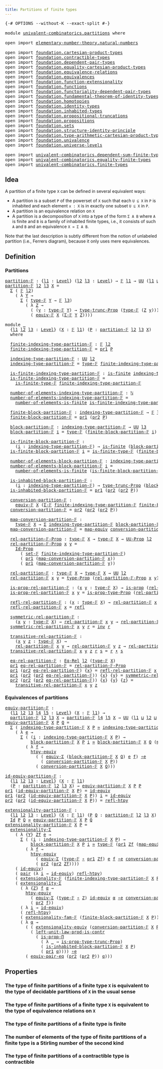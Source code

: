 ```yaml
---
title: Partitions of finite types
---
```


<pre class="Agda"><a id="52" class="Symbol">{-#</a> <a id="56" class="Keyword">OPTIONS</a> <a id="64" class="Pragma">--without-K</a> <a id="76" class="Pragma">--exact-split</a> <a id="90" class="Symbol">#-}</a>

<a id="95" class="Keyword">module</a> <a id="102" href="univalent-combinatorics.partitions.html" class="Module">univalent-combinatorics.partitions</a> <a id="137" class="Keyword">where</a>

<a id="144" class="Keyword">open</a> <a id="149" class="Keyword">import</a> <a id="156" href="elementary-number-theory.natural-numbers.html" class="Module">elementary-number-theory.natural-numbers</a>

<a id="198" class="Keyword">open</a> <a id="203" class="Keyword">import</a> <a id="210" href="foundation.cartesian-product-types.html" class="Module">foundation.cartesian-product-types</a>
<a id="245" class="Keyword">open</a> <a id="250" class="Keyword">import</a> <a id="257" href="foundation.contractible-types.html" class="Module">foundation.contractible-types</a>
<a id="287" class="Keyword">open</a> <a id="292" class="Keyword">import</a> <a id="299" href="foundation.dependent-pair-types.html" class="Module">foundation.dependent-pair-types</a>
<a id="331" class="Keyword">open</a> <a id="336" class="Keyword">import</a> <a id="343" href="foundation.equality-cartesian-product-types.html" class="Module">foundation.equality-cartesian-product-types</a>
<a id="387" class="Keyword">open</a> <a id="392" class="Keyword">import</a> <a id="399" href="foundation.equivalence-relations.html" class="Module">foundation.equivalence-relations</a>
<a id="432" class="Keyword">open</a> <a id="437" class="Keyword">import</a> <a id="444" href="foundation.equivalences.html" class="Module">foundation.equivalences</a>
<a id="468" class="Keyword">open</a> <a id="473" class="Keyword">import</a> <a id="480" href="foundation.function-extensionality.html" class="Module">foundation.function-extensionality</a>
<a id="515" class="Keyword">open</a> <a id="520" class="Keyword">import</a> <a id="527" href="foundation.functions.html" class="Module">foundation.functions</a>
<a id="548" class="Keyword">open</a> <a id="553" class="Keyword">import</a> <a id="560" href="foundation.functoriality-dependent-pair-types.html" class="Module">foundation.functoriality-dependent-pair-types</a>
<a id="606" class="Keyword">open</a> <a id="611" class="Keyword">import</a> <a id="618" href="foundation.fundamental-theorem-of-identity-types.html" class="Module">foundation.fundamental-theorem-of-identity-types</a>
<a id="667" class="Keyword">open</a> <a id="672" class="Keyword">import</a> <a id="679" href="foundation.homotopies.html" class="Module">foundation.homotopies</a>
<a id="701" class="Keyword">open</a> <a id="706" class="Keyword">import</a> <a id="713" href="foundation.identity-types.html" class="Module">foundation.identity-types</a>
<a id="739" class="Keyword">open</a> <a id="744" class="Keyword">import</a> <a id="751" href="foundation.inhabited-types.html" class="Module">foundation.inhabited-types</a>
<a id="778" class="Keyword">open</a> <a id="783" class="Keyword">import</a> <a id="790" href="foundation.propositional-truncations.html" class="Module">foundation.propositional-truncations</a>
<a id="827" class="Keyword">open</a> <a id="832" class="Keyword">import</a> <a id="839" href="foundation.propositions.html" class="Module">foundation.propositions</a>
<a id="863" class="Keyword">open</a> <a id="868" class="Keyword">import</a> <a id="875" href="foundation.sets.html" class="Module">foundation.sets</a>
<a id="891" class="Keyword">open</a> <a id="896" class="Keyword">import</a> <a id="903" href="foundation.structure-identity-principle.html" class="Module">foundation.structure-identity-principle</a>
<a id="943" class="Keyword">open</a> <a id="948" class="Keyword">import</a> <a id="955" href="foundation.type-arithmetic-cartesian-product-types.html" class="Module">foundation.type-arithmetic-cartesian-product-types</a>
<a id="1006" class="Keyword">open</a> <a id="1011" class="Keyword">import</a> <a id="1018" href="foundation.univalence.html" class="Module">foundation.univalence</a>
<a id="1040" class="Keyword">open</a> <a id="1045" class="Keyword">import</a> <a id="1052" href="foundation.universe-levels.html" class="Module">foundation.universe-levels</a>

<a id="1080" class="Keyword">open</a> <a id="1085" class="Keyword">import</a> <a id="1092" href="univalent-combinatorics.dependent-sum-finite-types.html" class="Module">univalent-combinatorics.dependent-sum-finite-types</a>
<a id="1143" class="Keyword">open</a> <a id="1148" class="Keyword">import</a> <a id="1155" href="univalent-combinatorics.equality-finite-types.html" class="Module">univalent-combinatorics.equality-finite-types</a>
<a id="1201" class="Keyword">open</a> <a id="1206" class="Keyword">import</a> <a id="1213" href="univalent-combinatorics.finite-types.html" class="Module">univalent-combinatorics.finite-types</a>
</pre>
## Idea

A partition of a finite type `X` can be defined in several equivalent ways:

- A partition is a subset `P` of the powerset of `X` such that each `U ⊆ X` in `P` is inhabited and each element `x : X` is in exactly one subset `U ⊆ X` in `P`.
- A partition is an equivalence relation on `X`
- A partition is a decomposition of `X` into a type of the form `Σ A B` where `A` is finite and `B` is a family of inhabited finite types, i.e., it consists of such `A` and `B` and an equivalence `X ≃ Σ A B`.

Note that the last description is subtly different from the notion of unlabeled partition (i.e., Ferrers diagram), because it only uses mere equivalences.

## Definition

### Partitions

<pre class="Agda"><a id="partition-𝔽"></a><a id="1956" href="univalent-combinatorics.partitions.html#1956" class="Function">partition-𝔽</a> <a id="1968" class="Symbol">:</a> <a id="1970" class="Symbol">{</a><a id="1971" href="univalent-combinatorics.partitions.html#1971" class="Bound">l1</a> <a id="1974" class="Symbol">:</a> <a id="1976" href="Agda.Primitive.html#597" class="Postulate">Level</a><a id="1981" class="Symbol">}</a> <a id="1983" class="Symbol">(</a><a id="1984" href="univalent-combinatorics.partitions.html#1984" class="Bound">l2</a> <a id="1987" href="univalent-combinatorics.partitions.html#1987" class="Bound">l3</a> <a id="1990" class="Symbol">:</a> <a id="1992" href="Agda.Primitive.html#597" class="Postulate">Level</a><a id="1997" class="Symbol">)</a> <a id="1999" class="Symbol">→</a> <a id="2001" href="univalent-combinatorics.finite-types.html#4550" class="Function">𝔽</a> <a id="2003" href="univalent-combinatorics.partitions.html#1971" class="Bound">l1</a> <a id="2006" class="Symbol">→</a> <a id="2008" href="foundation-core.universe-levels.html#235" class="Primitive">UU</a> <a id="2011" class="Symbol">(</a><a id="2012" href="univalent-combinatorics.partitions.html#1971" class="Bound">l1</a> <a id="2015" href="Agda.Primitive.html#810" class="Primitive Operator">⊔</a> <a id="2017" href="Agda.Primitive.html#780" class="Primitive">lsuc</a> <a id="2022" href="univalent-combinatorics.partitions.html#1984" class="Bound">l2</a> <a id="2025" href="Agda.Primitive.html#810" class="Primitive Operator">⊔</a> <a id="2027" href="Agda.Primitive.html#780" class="Primitive">lsuc</a> <a id="2032" href="univalent-combinatorics.partitions.html#1987" class="Bound">l3</a><a id="2034" class="Symbol">)</a>
<a id="2036" href="univalent-combinatorics.partitions.html#1956" class="Function">partition-𝔽</a> <a id="2048" href="univalent-combinatorics.partitions.html#2048" class="Bound">l2</a> <a id="2051" href="univalent-combinatorics.partitions.html#2051" class="Bound">l3</a> <a id="2054" href="univalent-combinatorics.partitions.html#2054" class="Bound">X</a> <a id="2056" class="Symbol">=</a>
  <a id="2060" href="foundation-core.dependent-pair-types.html#515" class="Record">Σ</a> <a id="2062" class="Symbol">(</a> <a id="2064" href="univalent-combinatorics.finite-types.html#4550" class="Function">𝔽</a> <a id="2066" href="univalent-combinatorics.partitions.html#2048" class="Bound">l2</a><a id="2068" class="Symbol">)</a>
    <a id="2074" class="Symbol">(</a> <a id="2076" class="Symbol">λ</a> <a id="2078" href="univalent-combinatorics.partitions.html#2078" class="Bound">Y</a> <a id="2080" class="Symbol">→</a>
      <a id="2088" href="foundation-core.dependent-pair-types.html#515" class="Record">Σ</a> <a id="2090" class="Symbol">(</a> <a id="2092" href="univalent-combinatorics.finite-types.html#4606" class="Function">type-𝔽</a> <a id="2099" href="univalent-combinatorics.partitions.html#2078" class="Bound">Y</a> <a id="2101" class="Symbol">→</a> <a id="2103" href="univalent-combinatorics.finite-types.html#4550" class="Function">𝔽</a> <a id="2105" href="univalent-combinatorics.partitions.html#2051" class="Bound">l3</a><a id="2107" class="Symbol">)</a>
        <a id="2117" class="Symbol">(</a> <a id="2119" class="Symbol">λ</a> <a id="2121" href="univalent-combinatorics.partitions.html#2121" class="Bound">Z</a> <a id="2123" class="Symbol">→</a>
          <a id="2135" class="Symbol">(</a> <a id="2137" class="Symbol">(</a><a id="2138" href="univalent-combinatorics.partitions.html#2138" class="Bound">y</a> <a id="2140" class="Symbol">:</a> <a id="2142" href="univalent-combinatorics.finite-types.html#4606" class="Function">type-𝔽</a> <a id="2149" href="univalent-combinatorics.partitions.html#2078" class="Bound">Y</a><a id="2150" class="Symbol">)</a> <a id="2152" class="Symbol">→</a> <a id="2154" href="foundation.propositional-truncations.html#2209" class="Function">type-trunc-Prop</a> <a id="2170" class="Symbol">(</a><a id="2171" href="univalent-combinatorics.finite-types.html#4606" class="Function">type-𝔽</a> <a id="2178" class="Symbol">(</a><a id="2179" href="univalent-combinatorics.partitions.html#2121" class="Bound">Z</a> <a id="2181" href="univalent-combinatorics.partitions.html#2138" class="Bound">y</a><a id="2182" class="Symbol">)))</a> <a id="2186" href="foundation-core.cartesian-product-types.html#590" class="Function Operator">×</a>
          <a id="2198" class="Symbol">(</a> <a id="2200" href="univalent-combinatorics.finite-types.html#18103" class="Function">equiv-𝔽</a> <a id="2208" href="univalent-combinatorics.partitions.html#2054" class="Bound">X</a> <a id="2210" class="Symbol">(</a><a id="2211" href="univalent-combinatorics.dependent-sum-finite-types.html#2958" class="Function">Σ-𝔽</a> <a id="2215" href="univalent-combinatorics.partitions.html#2078" class="Bound">Y</a> <a id="2217" href="univalent-combinatorics.partitions.html#2121" class="Bound">Z</a><a id="2218" class="Symbol">))))</a>

<a id="2224" class="Keyword">module</a> <a id="2231" href="univalent-combinatorics.partitions.html#2231" class="Module">_</a>
  <a id="2235" class="Symbol">{</a><a id="2236" href="univalent-combinatorics.partitions.html#2236" class="Bound">l1</a> <a id="2239" href="univalent-combinatorics.partitions.html#2239" class="Bound">l2</a> <a id="2242" href="univalent-combinatorics.partitions.html#2242" class="Bound">l3</a> <a id="2245" class="Symbol">:</a> <a id="2247" href="Agda.Primitive.html#597" class="Postulate">Level</a><a id="2252" class="Symbol">}</a> <a id="2254" class="Symbol">(</a><a id="2255" href="univalent-combinatorics.partitions.html#2255" class="Bound">X</a> <a id="2257" class="Symbol">:</a> <a id="2259" href="univalent-combinatorics.finite-types.html#4550" class="Function">𝔽</a> <a id="2261" href="univalent-combinatorics.partitions.html#2236" class="Bound">l1</a><a id="2263" class="Symbol">)</a> <a id="2265" class="Symbol">(</a><a id="2266" href="univalent-combinatorics.partitions.html#2266" class="Bound">P</a> <a id="2268" class="Symbol">:</a> <a id="2270" href="univalent-combinatorics.partitions.html#1956" class="Function">partition-𝔽</a> <a id="2282" href="univalent-combinatorics.partitions.html#2239" class="Bound">l2</a> <a id="2285" href="univalent-combinatorics.partitions.html#2242" class="Bound">l3</a> <a id="2288" href="univalent-combinatorics.partitions.html#2255" class="Bound">X</a><a id="2289" class="Symbol">)</a>
  <a id="2293" class="Keyword">where</a>

  <a id="2302" href="univalent-combinatorics.partitions.html#2302" class="Function">finite-indexing-type-partition-𝔽</a> <a id="2335" class="Symbol">:</a> <a id="2337" href="univalent-combinatorics.finite-types.html#4550" class="Function">𝔽</a> <a id="2339" href="univalent-combinatorics.partitions.html#2239" class="Bound">l2</a>
  <a id="2344" href="univalent-combinatorics.partitions.html#2302" class="Function">finite-indexing-type-partition-𝔽</a> <a id="2377" class="Symbol">=</a> <a id="2379" href="foundation-core.dependent-pair-types.html#605" class="Field">pr1</a> <a id="2383" href="univalent-combinatorics.partitions.html#2266" class="Bound">P</a>

  <a id="2388" href="univalent-combinatorics.partitions.html#2388" class="Function">indexing-type-partition-𝔽</a> <a id="2414" class="Symbol">:</a> <a id="2416" href="foundation-core.universe-levels.html#235" class="Primitive">UU</a> <a id="2419" href="univalent-combinatorics.partitions.html#2239" class="Bound">l2</a>
  <a id="2424" href="univalent-combinatorics.partitions.html#2388" class="Function">indexing-type-partition-𝔽</a> <a id="2450" class="Symbol">=</a> <a id="2452" href="univalent-combinatorics.finite-types.html#4606" class="Function">type-𝔽</a> <a id="2459" href="univalent-combinatorics.partitions.html#2302" class="Function">finite-indexing-type-partition-𝔽</a>

  <a id="2495" href="univalent-combinatorics.partitions.html#2495" class="Function">is-finite-indexing-type-partition-𝔽</a> <a id="2531" class="Symbol">:</a> <a id="2533" href="univalent-combinatorics.finite-types.html#4139" class="Function">is-finite</a> <a id="2543" href="univalent-combinatorics.partitions.html#2388" class="Function">indexing-type-partition-𝔽</a>
  <a id="2571" href="univalent-combinatorics.partitions.html#2495" class="Function">is-finite-indexing-type-partition-𝔽</a> <a id="2607" class="Symbol">=</a>
    <a id="2613" href="univalent-combinatorics.finite-types.html#4658" class="Function">is-finite-type-𝔽</a> <a id="2630" href="univalent-combinatorics.partitions.html#2302" class="Function">finite-indexing-type-partition-𝔽</a>

  <a id="2666" href="univalent-combinatorics.partitions.html#2666" class="Function">number-of-elements-indexing-type-partition-𝔽</a> <a id="2711" class="Symbol">:</a> <a id="2713" href="elementary-number-theory.natural-numbers.html#1548" class="Datatype">ℕ</a>
  <a id="2717" href="univalent-combinatorics.partitions.html#2666" class="Function">number-of-elements-indexing-type-partition-𝔽</a> <a id="2762" class="Symbol">=</a>
    <a id="2768" href="univalent-combinatorics.finite-types.html#11918" class="Function">number-of-elements-is-finite</a> <a id="2797" href="univalent-combinatorics.partitions.html#2495" class="Function">is-finite-indexing-type-partition-𝔽</a>

  <a id="2836" href="univalent-combinatorics.partitions.html#2836" class="Function">finite-block-partition-𝔽</a> <a id="2861" class="Symbol">:</a> <a id="2863" href="univalent-combinatorics.partitions.html#2388" class="Function">indexing-type-partition-𝔽</a> <a id="2889" class="Symbol">→</a> <a id="2891" href="univalent-combinatorics.finite-types.html#4550" class="Function">𝔽</a> <a id="2893" href="univalent-combinatorics.partitions.html#2242" class="Bound">l3</a>
  <a id="2898" href="univalent-combinatorics.partitions.html#2836" class="Function">finite-block-partition-𝔽</a> <a id="2923" class="Symbol">=</a> <a id="2925" href="foundation-core.dependent-pair-types.html#605" class="Field">pr1</a> <a id="2929" class="Symbol">(</a><a id="2930" href="foundation-core.dependent-pair-types.html#617" class="Field">pr2</a> <a id="2934" href="univalent-combinatorics.partitions.html#2266" class="Bound">P</a><a id="2935" class="Symbol">)</a>

  <a id="2940" href="univalent-combinatorics.partitions.html#2940" class="Function">block-partition-𝔽</a> <a id="2958" class="Symbol">:</a> <a id="2960" href="univalent-combinatorics.partitions.html#2388" class="Function">indexing-type-partition-𝔽</a> <a id="2986" class="Symbol">→</a> <a id="2988" href="foundation-core.universe-levels.html#235" class="Primitive">UU</a> <a id="2991" href="univalent-combinatorics.partitions.html#2242" class="Bound">l3</a>
  <a id="2996" href="univalent-combinatorics.partitions.html#2940" class="Function">block-partition-𝔽</a> <a id="3014" href="univalent-combinatorics.partitions.html#3014" class="Bound">i</a> <a id="3016" class="Symbol">=</a> <a id="3018" href="univalent-combinatorics.finite-types.html#4606" class="Function">type-𝔽</a> <a id="3025" class="Symbol">(</a><a id="3026" href="univalent-combinatorics.partitions.html#2836" class="Function">finite-block-partition-𝔽</a> <a id="3051" href="univalent-combinatorics.partitions.html#3014" class="Bound">i</a><a id="3052" class="Symbol">)</a>

  <a id="3057" href="univalent-combinatorics.partitions.html#3057" class="Function">is-finite-block-partition-𝔽</a> <a id="3085" class="Symbol">:</a>
    <a id="3091" class="Symbol">(</a><a id="3092" href="univalent-combinatorics.partitions.html#3092" class="Bound">i</a> <a id="3094" class="Symbol">:</a> <a id="3096" href="univalent-combinatorics.partitions.html#2388" class="Function">indexing-type-partition-𝔽</a><a id="3121" class="Symbol">)</a> <a id="3123" class="Symbol">→</a> <a id="3125" href="univalent-combinatorics.finite-types.html#4139" class="Function">is-finite</a> <a id="3135" class="Symbol">(</a><a id="3136" href="univalent-combinatorics.partitions.html#2940" class="Function">block-partition-𝔽</a> <a id="3154" href="univalent-combinatorics.partitions.html#3092" class="Bound">i</a><a id="3155" class="Symbol">)</a>
  <a id="3159" href="univalent-combinatorics.partitions.html#3057" class="Function">is-finite-block-partition-𝔽</a> <a id="3187" href="univalent-combinatorics.partitions.html#3187" class="Bound">i</a> <a id="3189" class="Symbol">=</a> <a id="3191" href="univalent-combinatorics.finite-types.html#4658" class="Function">is-finite-type-𝔽</a> <a id="3208" class="Symbol">(</a><a id="3209" href="univalent-combinatorics.partitions.html#2836" class="Function">finite-block-partition-𝔽</a> <a id="3234" href="univalent-combinatorics.partitions.html#3187" class="Bound">i</a><a id="3235" class="Symbol">)</a>

  <a id="3240" href="univalent-combinatorics.partitions.html#3240" class="Function">number-of-elements-block-partition-𝔽</a> <a id="3277" class="Symbol">:</a> <a id="3279" href="univalent-combinatorics.partitions.html#2388" class="Function">indexing-type-partition-𝔽</a> <a id="3305" class="Symbol">→</a> <a id="3307" href="elementary-number-theory.natural-numbers.html#1548" class="Datatype">ℕ</a>
  <a id="3311" href="univalent-combinatorics.partitions.html#3240" class="Function">number-of-elements-block-partition-𝔽</a> <a id="3348" href="univalent-combinatorics.partitions.html#3348" class="Bound">i</a> <a id="3350" class="Symbol">=</a>
    <a id="3356" href="univalent-combinatorics.finite-types.html#11918" class="Function">number-of-elements-is-finite</a> <a id="3385" class="Symbol">(</a><a id="3386" href="univalent-combinatorics.partitions.html#3057" class="Function">is-finite-block-partition-𝔽</a> <a id="3414" href="univalent-combinatorics.partitions.html#3348" class="Bound">i</a><a id="3415" class="Symbol">)</a>

  <a id="3420" href="univalent-combinatorics.partitions.html#3420" class="Function">is-inhabited-block-partition-𝔽</a> <a id="3451" class="Symbol">:</a>
    <a id="3457" class="Symbol">(</a><a id="3458" href="univalent-combinatorics.partitions.html#3458" class="Bound">i</a> <a id="3460" class="Symbol">:</a> <a id="3462" href="univalent-combinatorics.partitions.html#2388" class="Function">indexing-type-partition-𝔽</a><a id="3487" class="Symbol">)</a> <a id="3489" class="Symbol">→</a> <a id="3491" href="foundation.propositional-truncations.html#2209" class="Function">type-trunc-Prop</a> <a id="3507" class="Symbol">(</a><a id="3508" href="univalent-combinatorics.partitions.html#2940" class="Function">block-partition-𝔽</a> <a id="3526" href="univalent-combinatorics.partitions.html#3458" class="Bound">i</a><a id="3527" class="Symbol">)</a>
  <a id="3531" href="univalent-combinatorics.partitions.html#3420" class="Function">is-inhabited-block-partition-𝔽</a> <a id="3562" class="Symbol">=</a> <a id="3564" href="foundation-core.dependent-pair-types.html#605" class="Field">pr1</a> <a id="3568" class="Symbol">(</a><a id="3569" href="foundation-core.dependent-pair-types.html#617" class="Field">pr2</a> <a id="3573" class="Symbol">(</a><a id="3574" href="foundation-core.dependent-pair-types.html#617" class="Field">pr2</a> <a id="3578" href="univalent-combinatorics.partitions.html#2266" class="Bound">P</a><a id="3579" class="Symbol">))</a>

  <a id="3585" href="univalent-combinatorics.partitions.html#3585" class="Function">conversion-partition-𝔽</a> <a id="3608" class="Symbol">:</a>
    <a id="3614" href="univalent-combinatorics.finite-types.html#18103" class="Function">equiv-𝔽</a> <a id="3622" href="univalent-combinatorics.partitions.html#2255" class="Bound">X</a> <a id="3624" class="Symbol">(</a><a id="3625" href="univalent-combinatorics.dependent-sum-finite-types.html#2958" class="Function">Σ-𝔽</a> <a id="3629" href="univalent-combinatorics.partitions.html#2302" class="Function">finite-indexing-type-partition-𝔽</a> <a id="3662" href="univalent-combinatorics.partitions.html#2836" class="Function">finite-block-partition-𝔽</a><a id="3686" class="Symbol">)</a>
  <a id="3690" href="univalent-combinatorics.partitions.html#3585" class="Function">conversion-partition-𝔽</a> <a id="3713" class="Symbol">=</a> <a id="3715" href="foundation-core.dependent-pair-types.html#617" class="Field">pr2</a> <a id="3719" class="Symbol">(</a><a id="3720" href="foundation-core.dependent-pair-types.html#617" class="Field">pr2</a> <a id="3724" class="Symbol">(</a><a id="3725" href="foundation-core.dependent-pair-types.html#617" class="Field">pr2</a> <a id="3729" href="univalent-combinatorics.partitions.html#2266" class="Bound">P</a><a id="3730" class="Symbol">))</a>

  <a id="3736" href="univalent-combinatorics.partitions.html#3736" class="Function">map-conversion-partition-𝔽</a> <a id="3763" class="Symbol">:</a>
    <a id="3769" href="univalent-combinatorics.finite-types.html#4606" class="Function">type-𝔽</a> <a id="3776" href="univalent-combinatorics.partitions.html#2255" class="Bound">X</a> <a id="3778" class="Symbol">→</a> <a id="3780" href="foundation-core.dependent-pair-types.html#515" class="Record">Σ</a> <a id="3782" href="univalent-combinatorics.partitions.html#2388" class="Function">indexing-type-partition-𝔽</a> <a id="3808" href="univalent-combinatorics.partitions.html#2940" class="Function">block-partition-𝔽</a>
  <a id="3828" href="univalent-combinatorics.partitions.html#3736" class="Function">map-conversion-partition-𝔽</a> <a id="3855" class="Symbol">=</a> <a id="3857" href="foundation-core.equivalences.html#1821" class="Function">map-equiv</a> <a id="3867" href="univalent-combinatorics.partitions.html#3585" class="Function">conversion-partition-𝔽</a>

  <a id="3893" href="univalent-combinatorics.partitions.html#3893" class="Function">rel-partition-𝔽-Prop</a> <a id="3914" class="Symbol">:</a> <a id="3916" href="univalent-combinatorics.finite-types.html#4606" class="Function">type-𝔽</a> <a id="3923" href="univalent-combinatorics.partitions.html#2255" class="Bound">X</a> <a id="3925" class="Symbol">→</a> <a id="3927" href="univalent-combinatorics.finite-types.html#4606" class="Function">type-𝔽</a> <a id="3934" href="univalent-combinatorics.partitions.html#2255" class="Bound">X</a> <a id="3936" class="Symbol">→</a> <a id="3938" href="foundation-core.propositions.html#1393" class="Function">UU-Prop</a> <a id="3946" href="univalent-combinatorics.partitions.html#2239" class="Bound">l2</a>
  <a id="3951" href="univalent-combinatorics.partitions.html#3893" class="Function">rel-partition-𝔽-Prop</a> <a id="3972" href="univalent-combinatorics.partitions.html#3972" class="Bound">x</a> <a id="3974" href="univalent-combinatorics.partitions.html#3974" class="Bound">y</a> <a id="3976" class="Symbol">=</a>
    <a id="3982" href="foundation-core.sets.html#1420" class="Function">Id-Prop</a>
      <a id="3996" class="Symbol">(</a> <a id="3998" href="univalent-combinatorics.finite-types.html#13939" class="Function">set-𝔽</a> <a id="4004" href="univalent-combinatorics.partitions.html#2302" class="Function">finite-indexing-type-partition-𝔽</a><a id="4036" class="Symbol">)</a>
      <a id="4044" class="Symbol">(</a> <a id="4046" href="foundation-core.dependent-pair-types.html#605" class="Field">pr1</a> <a id="4050" class="Symbol">(</a><a id="4051" href="univalent-combinatorics.partitions.html#3736" class="Function">map-conversion-partition-𝔽</a> <a id="4078" href="univalent-combinatorics.partitions.html#3972" class="Bound">x</a><a id="4079" class="Symbol">))</a>
      <a id="4088" class="Symbol">(</a> <a id="4090" href="foundation-core.dependent-pair-types.html#605" class="Field">pr1</a> <a id="4094" class="Symbol">(</a><a id="4095" href="univalent-combinatorics.partitions.html#3736" class="Function">map-conversion-partition-𝔽</a> <a id="4122" href="univalent-combinatorics.partitions.html#3974" class="Bound">y</a><a id="4123" class="Symbol">))</a>

  <a id="4129" href="univalent-combinatorics.partitions.html#4129" class="Function">rel-partition-𝔽</a> <a id="4145" class="Symbol">:</a> <a id="4147" href="univalent-combinatorics.finite-types.html#4606" class="Function">type-𝔽</a> <a id="4154" href="univalent-combinatorics.partitions.html#2255" class="Bound">X</a> <a id="4156" class="Symbol">→</a> <a id="4158" href="univalent-combinatorics.finite-types.html#4606" class="Function">type-𝔽</a> <a id="4165" href="univalent-combinatorics.partitions.html#2255" class="Bound">X</a> <a id="4167" class="Symbol">→</a> <a id="4169" href="foundation-core.universe-levels.html#235" class="Primitive">UU</a> <a id="4172" href="univalent-combinatorics.partitions.html#2239" class="Bound">l2</a>
  <a id="4177" href="univalent-combinatorics.partitions.html#4129" class="Function">rel-partition-𝔽</a> <a id="4193" href="univalent-combinatorics.partitions.html#4193" class="Bound">x</a> <a id="4195" href="univalent-combinatorics.partitions.html#4195" class="Bound">y</a> <a id="4197" class="Symbol">=</a> <a id="4199" href="foundation-core.propositions.html#1495" class="Function">type-Prop</a> <a id="4209" class="Symbol">(</a><a id="4210" href="univalent-combinatorics.partitions.html#3893" class="Function">rel-partition-𝔽-Prop</a> <a id="4231" href="univalent-combinatorics.partitions.html#4193" class="Bound">x</a> <a id="4233" href="univalent-combinatorics.partitions.html#4195" class="Bound">y</a><a id="4234" class="Symbol">)</a>

  <a id="4239" href="univalent-combinatorics.partitions.html#4239" class="Function">is-prop-rel-partition-𝔽</a> <a id="4263" class="Symbol">:</a> <a id="4265" class="Symbol">(</a><a id="4266" href="univalent-combinatorics.partitions.html#4266" class="Bound">x</a> <a id="4268" href="univalent-combinatorics.partitions.html#4268" class="Bound">y</a> <a id="4270" class="Symbol">:</a> <a id="4272" href="univalent-combinatorics.finite-types.html#4606" class="Function">type-𝔽</a> <a id="4279" href="univalent-combinatorics.partitions.html#2255" class="Bound">X</a><a id="4280" class="Symbol">)</a> <a id="4282" class="Symbol">→</a> <a id="4284" href="foundation-core.propositions.html#1309" class="Function">is-prop</a> <a id="4292" class="Symbol">(</a><a id="4293" href="univalent-combinatorics.partitions.html#4129" class="Function">rel-partition-𝔽</a> <a id="4309" href="univalent-combinatorics.partitions.html#4266" class="Bound">x</a> <a id="4311" href="univalent-combinatorics.partitions.html#4268" class="Bound">y</a><a id="4312" class="Symbol">)</a>
  <a id="4316" href="univalent-combinatorics.partitions.html#4239" class="Function">is-prop-rel-partition-𝔽</a> <a id="4340" href="univalent-combinatorics.partitions.html#4340" class="Bound">x</a> <a id="4342" href="univalent-combinatorics.partitions.html#4342" class="Bound">y</a> <a id="4344" class="Symbol">=</a> <a id="4346" href="foundation-core.propositions.html#1562" class="Function">is-prop-type-Prop</a> <a id="4364" class="Symbol">(</a><a id="4365" href="univalent-combinatorics.partitions.html#3893" class="Function">rel-partition-𝔽-Prop</a> <a id="4386" href="univalent-combinatorics.partitions.html#4340" class="Bound">x</a> <a id="4388" href="univalent-combinatorics.partitions.html#4342" class="Bound">y</a><a id="4389" class="Symbol">)</a>

  <a id="4394" href="univalent-combinatorics.partitions.html#4394" class="Function">refl-rel-partition-𝔽</a> <a id="4415" class="Symbol">:</a> <a id="4417" class="Symbol">(</a><a id="4418" href="univalent-combinatorics.partitions.html#4418" class="Bound">x</a> <a id="4420" class="Symbol">:</a> <a id="4422" href="univalent-combinatorics.finite-types.html#4606" class="Function">type-𝔽</a> <a id="4429" href="univalent-combinatorics.partitions.html#2255" class="Bound">X</a><a id="4430" class="Symbol">)</a> <a id="4432" class="Symbol">→</a> <a id="4434" href="univalent-combinatorics.partitions.html#4129" class="Function">rel-partition-𝔽</a> <a id="4450" href="univalent-combinatorics.partitions.html#4418" class="Bound">x</a> <a id="4452" href="univalent-combinatorics.partitions.html#4418" class="Bound">x</a>
  <a id="4456" href="univalent-combinatorics.partitions.html#4394" class="Function">refl-rel-partition-𝔽</a> <a id="4477" href="univalent-combinatorics.partitions.html#4477" class="Bound">x</a> <a id="4479" class="Symbol">=</a> <a id="4481" href="foundation-core.identity-types.html#1820" class="InductiveConstructor">refl</a>

  <a id="4489" href="univalent-combinatorics.partitions.html#4489" class="Function">symmetric-rel-partition-𝔽</a> <a id="4515" class="Symbol">:</a>
    <a id="4521" class="Symbol">(</a><a id="4522" href="univalent-combinatorics.partitions.html#4522" class="Bound">x</a> <a id="4524" href="univalent-combinatorics.partitions.html#4524" class="Bound">y</a> <a id="4526" class="Symbol">:</a> <a id="4528" href="univalent-combinatorics.finite-types.html#4606" class="Function">type-𝔽</a> <a id="4535" href="univalent-combinatorics.partitions.html#2255" class="Bound">X</a><a id="4536" class="Symbol">)</a> <a id="4538" class="Symbol">→</a> <a id="4540" href="univalent-combinatorics.partitions.html#4129" class="Function">rel-partition-𝔽</a> <a id="4556" href="univalent-combinatorics.partitions.html#4522" class="Bound">x</a> <a id="4558" href="univalent-combinatorics.partitions.html#4524" class="Bound">y</a> <a id="4560" class="Symbol">→</a> <a id="4562" href="univalent-combinatorics.partitions.html#4129" class="Function">rel-partition-𝔽</a> <a id="4578" href="univalent-combinatorics.partitions.html#4524" class="Bound">y</a> <a id="4580" href="univalent-combinatorics.partitions.html#4522" class="Bound">x</a>
  <a id="4584" href="univalent-combinatorics.partitions.html#4489" class="Function">symmetric-rel-partition-𝔽</a> <a id="4610" href="univalent-combinatorics.partitions.html#4610" class="Bound">x</a> <a id="4612" href="univalent-combinatorics.partitions.html#4612" class="Bound">y</a> <a id="4614" href="univalent-combinatorics.partitions.html#4614" class="Bound">r</a> <a id="4616" class="Symbol">=</a> <a id="4618" href="foundation-core.identity-types.html#2729" class="Function">inv</a> <a id="4622" href="univalent-combinatorics.partitions.html#4614" class="Bound">r</a>

  <a id="4627" href="univalent-combinatorics.partitions.html#4627" class="Function">transitive-rel-partition-𝔽</a> <a id="4654" class="Symbol">:</a>
    <a id="4660" class="Symbol">(</a><a id="4661" href="univalent-combinatorics.partitions.html#4661" class="Bound">x</a> <a id="4663" href="univalent-combinatorics.partitions.html#4663" class="Bound">y</a> <a id="4665" href="univalent-combinatorics.partitions.html#4665" class="Bound">z</a> <a id="4667" class="Symbol">:</a> <a id="4669" href="univalent-combinatorics.finite-types.html#4606" class="Function">type-𝔽</a> <a id="4676" href="univalent-combinatorics.partitions.html#2255" class="Bound">X</a><a id="4677" class="Symbol">)</a> <a id="4679" class="Symbol">→</a>
    <a id="4685" href="univalent-combinatorics.partitions.html#4129" class="Function">rel-partition-𝔽</a> <a id="4701" href="univalent-combinatorics.partitions.html#4661" class="Bound">x</a> <a id="4703" href="univalent-combinatorics.partitions.html#4663" class="Bound">y</a> <a id="4705" class="Symbol">→</a> <a id="4707" href="univalent-combinatorics.partitions.html#4129" class="Function">rel-partition-𝔽</a> <a id="4723" href="univalent-combinatorics.partitions.html#4663" class="Bound">y</a> <a id="4725" href="univalent-combinatorics.partitions.html#4665" class="Bound">z</a> <a id="4727" class="Symbol">→</a> <a id="4729" href="univalent-combinatorics.partitions.html#4129" class="Function">rel-partition-𝔽</a> <a id="4745" href="univalent-combinatorics.partitions.html#4661" class="Bound">x</a> <a id="4747" href="univalent-combinatorics.partitions.html#4665" class="Bound">z</a>
  <a id="4751" href="univalent-combinatorics.partitions.html#4627" class="Function">transitive-rel-partition-𝔽</a> <a id="4778" href="univalent-combinatorics.partitions.html#4778" class="Bound">x</a> <a id="4780" href="univalent-combinatorics.partitions.html#4780" class="Bound">y</a> <a id="4782" href="univalent-combinatorics.partitions.html#4782" class="Bound">z</a> <a id="4784" href="univalent-combinatorics.partitions.html#4784" class="Bound">r</a> <a id="4786" href="univalent-combinatorics.partitions.html#4786" class="Bound">s</a> <a id="4788" class="Symbol">=</a> <a id="4790" href="univalent-combinatorics.partitions.html#4784" class="Bound">r</a> <a id="4792" href="foundation-core.identity-types.html#2425" class="Function Operator">∙</a> <a id="4794" href="univalent-combinatorics.partitions.html#4786" class="Bound">s</a>

  <a id="4799" href="univalent-combinatorics.partitions.html#4799" class="Function">eq-rel-partition-𝔽</a> <a id="4818" class="Symbol">:</a> <a id="4820" href="foundation.equivalence-relations.html#996" class="Function">Eq-Rel</a> <a id="4827" href="univalent-combinatorics.partitions.html#2239" class="Bound">l2</a> <a id="4830" class="Symbol">(</a><a id="4831" href="univalent-combinatorics.finite-types.html#4606" class="Function">type-𝔽</a> <a id="4838" href="univalent-combinatorics.partitions.html#2255" class="Bound">X</a><a id="4839" class="Symbol">)</a>
  <a id="4843" href="foundation-core.dependent-pair-types.html#605" class="Field">pr1</a> <a id="4847" href="univalent-combinatorics.partitions.html#4799" class="Function">eq-rel-partition-𝔽</a> <a id="4866" class="Symbol">=</a> <a id="4868" href="univalent-combinatorics.partitions.html#3893" class="Function">rel-partition-𝔽-Prop</a>
  <a id="4891" href="foundation-core.dependent-pair-types.html#605" class="Field">pr1</a> <a id="4895" class="Symbol">(</a><a id="4896" href="foundation-core.dependent-pair-types.html#617" class="Field">pr2</a> <a id="4900" href="univalent-combinatorics.partitions.html#4799" class="Function">eq-rel-partition-𝔽</a><a id="4918" class="Symbol">)</a> <a id="4920" class="Symbol">{</a><a id="4921" href="univalent-combinatorics.partitions.html#4921" class="Bound">x</a><a id="4922" class="Symbol">}</a> <a id="4924" class="Symbol">=</a> <a id="4926" href="univalent-combinatorics.partitions.html#4394" class="Function">refl-rel-partition-𝔽</a> <a id="4947" href="univalent-combinatorics.partitions.html#4921" class="Bound">x</a>
  <a id="4951" href="foundation-core.dependent-pair-types.html#605" class="Field">pr1</a> <a id="4955" class="Symbol">(</a><a id="4956" href="foundation-core.dependent-pair-types.html#617" class="Field">pr2</a> <a id="4960" class="Symbol">(</a><a id="4961" href="foundation-core.dependent-pair-types.html#617" class="Field">pr2</a> <a id="4965" href="univalent-combinatorics.partitions.html#4799" class="Function">eq-rel-partition-𝔽</a><a id="4983" class="Symbol">))</a> <a id="4986" class="Symbol">{</a><a id="4987" href="univalent-combinatorics.partitions.html#4987" class="Bound">x</a><a id="4988" class="Symbol">}</a> <a id="4990" class="Symbol">{</a><a id="4991" href="univalent-combinatorics.partitions.html#4991" class="Bound">y</a><a id="4992" class="Symbol">}</a> <a id="4994" class="Symbol">=</a> <a id="4996" href="univalent-combinatorics.partitions.html#4489" class="Function">symmetric-rel-partition-𝔽</a> <a id="5022" href="univalent-combinatorics.partitions.html#4987" class="Bound">x</a> <a id="5024" href="univalent-combinatorics.partitions.html#4991" class="Bound">y</a>
  <a id="5028" href="foundation-core.dependent-pair-types.html#617" class="Field">pr2</a> <a id="5032" class="Symbol">(</a><a id="5033" href="foundation-core.dependent-pair-types.html#617" class="Field">pr2</a> <a id="5037" class="Symbol">(</a><a id="5038" href="foundation-core.dependent-pair-types.html#617" class="Field">pr2</a> <a id="5042" href="univalent-combinatorics.partitions.html#4799" class="Function">eq-rel-partition-𝔽</a><a id="5060" class="Symbol">))</a> <a id="5063" class="Symbol">{</a><a id="5064" href="univalent-combinatorics.partitions.html#5064" class="Bound">x</a><a id="5065" class="Symbol">}</a> <a id="5067" class="Symbol">{</a><a id="5068" href="univalent-combinatorics.partitions.html#5068" class="Bound">y</a><a id="5069" class="Symbol">}</a> <a id="5071" class="Symbol">{</a><a id="5072" href="univalent-combinatorics.partitions.html#5072" class="Bound">z</a><a id="5073" class="Symbol">}</a> <a id="5075" class="Symbol">=</a>
    <a id="5081" href="univalent-combinatorics.partitions.html#4627" class="Function">transitive-rel-partition-𝔽</a> <a id="5108" href="univalent-combinatorics.partitions.html#5064" class="Bound">x</a> <a id="5110" href="univalent-combinatorics.partitions.html#5068" class="Bound">y</a> <a id="5112" href="univalent-combinatorics.partitions.html#5072" class="Bound">z</a>
</pre>
### Equivalences of partitions

<pre class="Agda"><a id="equiv-partition-𝔽"></a><a id="5159" href="univalent-combinatorics.partitions.html#5159" class="Function">equiv-partition-𝔽</a> <a id="5177" class="Symbol">:</a>
  <a id="5181" class="Symbol">{</a><a id="5182" href="univalent-combinatorics.partitions.html#5182" class="Bound">l1</a> <a id="5185" href="univalent-combinatorics.partitions.html#5185" class="Bound">l2</a> <a id="5188" href="univalent-combinatorics.partitions.html#5188" class="Bound">l3</a> <a id="5191" href="univalent-combinatorics.partitions.html#5191" class="Bound">l4</a> <a id="5194" href="univalent-combinatorics.partitions.html#5194" class="Bound">l5</a> <a id="5197" class="Symbol">:</a> <a id="5199" href="Agda.Primitive.html#597" class="Postulate">Level</a><a id="5204" class="Symbol">}</a> <a id="5206" class="Symbol">(</a><a id="5207" href="univalent-combinatorics.partitions.html#5207" class="Bound">X</a> <a id="5209" class="Symbol">:</a> <a id="5211" href="univalent-combinatorics.finite-types.html#4550" class="Function">𝔽</a> <a id="5213" href="univalent-combinatorics.partitions.html#5182" class="Bound">l1</a><a id="5215" class="Symbol">)</a> <a id="5217" class="Symbol">→</a>
  <a id="5221" href="univalent-combinatorics.partitions.html#1956" class="Function">partition-𝔽</a> <a id="5233" href="univalent-combinatorics.partitions.html#5185" class="Bound">l2</a> <a id="5236" href="univalent-combinatorics.partitions.html#5188" class="Bound">l3</a> <a id="5239" href="univalent-combinatorics.partitions.html#5207" class="Bound">X</a> <a id="5241" class="Symbol">→</a> <a id="5243" href="univalent-combinatorics.partitions.html#1956" class="Function">partition-𝔽</a> <a id="5255" href="univalent-combinatorics.partitions.html#5191" class="Bound">l4</a> <a id="5258" href="univalent-combinatorics.partitions.html#5194" class="Bound">l5</a> <a id="5261" href="univalent-combinatorics.partitions.html#5207" class="Bound">X</a> <a id="5263" class="Symbol">→</a> <a id="5265" href="foundation-core.universe-levels.html#235" class="Primitive">UU</a> <a id="5268" class="Symbol">(</a><a id="5269" href="univalent-combinatorics.partitions.html#5182" class="Bound">l1</a> <a id="5272" href="Agda.Primitive.html#810" class="Primitive Operator">⊔</a> <a id="5274" href="univalent-combinatorics.partitions.html#5185" class="Bound">l2</a> <a id="5277" href="Agda.Primitive.html#810" class="Primitive Operator">⊔</a> <a id="5279" href="univalent-combinatorics.partitions.html#5188" class="Bound">l3</a> <a id="5282" href="Agda.Primitive.html#810" class="Primitive Operator">⊔</a> <a id="5284" href="univalent-combinatorics.partitions.html#5191" class="Bound">l4</a> <a id="5287" href="Agda.Primitive.html#810" class="Primitive Operator">⊔</a> <a id="5289" href="univalent-combinatorics.partitions.html#5194" class="Bound">l5</a><a id="5291" class="Symbol">)</a>
<a id="5293" href="univalent-combinatorics.partitions.html#5159" class="Function">equiv-partition-𝔽</a> <a id="5311" href="univalent-combinatorics.partitions.html#5311" class="Bound">X</a> <a id="5313" href="univalent-combinatorics.partitions.html#5313" class="Bound">P</a> <a id="5315" href="univalent-combinatorics.partitions.html#5315" class="Bound">Q</a> <a id="5317" class="Symbol">=</a>
  <a id="5321" href="foundation-core.dependent-pair-types.html#515" class="Record">Σ</a> <a id="5323" class="Symbol">(</a> <a id="5325" href="univalent-combinatorics.partitions.html#2388" class="Function">indexing-type-partition-𝔽</a> <a id="5351" href="univalent-combinatorics.partitions.html#5311" class="Bound">X</a> <a id="5353" href="univalent-combinatorics.partitions.html#5313" class="Bound">P</a> <a id="5355" href="foundation-core.equivalences.html#1621" class="Function Operator">≃</a> <a id="5357" href="univalent-combinatorics.partitions.html#2388" class="Function">indexing-type-partition-𝔽</a> <a id="5383" href="univalent-combinatorics.partitions.html#5311" class="Bound">X</a> <a id="5385" href="univalent-combinatorics.partitions.html#5315" class="Bound">Q</a><a id="5386" class="Symbol">)</a>
    <a id="5392" class="Symbol">(</a> <a id="5394" class="Symbol">λ</a> <a id="5396" href="univalent-combinatorics.partitions.html#5396" class="Bound">e</a> <a id="5398" class="Symbol">→</a>
      <a id="5406" href="foundation-core.dependent-pair-types.html#515" class="Record">Σ</a> <a id="5408" class="Symbol">(</a> <a id="5410" class="Symbol">(</a><a id="5411" href="univalent-combinatorics.partitions.html#5411" class="Bound">i</a> <a id="5413" class="Symbol">:</a> <a id="5415" href="univalent-combinatorics.partitions.html#2388" class="Function">indexing-type-partition-𝔽</a> <a id="5441" href="univalent-combinatorics.partitions.html#5311" class="Bound">X</a> <a id="5443" href="univalent-combinatorics.partitions.html#5313" class="Bound">P</a><a id="5444" class="Symbol">)</a> <a id="5446" class="Symbol">→</a>
          <a id="5458" href="univalent-combinatorics.partitions.html#2940" class="Function">block-partition-𝔽</a> <a id="5476" href="univalent-combinatorics.partitions.html#5311" class="Bound">X</a> <a id="5478" href="univalent-combinatorics.partitions.html#5313" class="Bound">P</a> <a id="5480" href="univalent-combinatorics.partitions.html#5411" class="Bound">i</a> <a id="5482" href="foundation-core.equivalences.html#1621" class="Function Operator">≃</a> <a id="5484" href="univalent-combinatorics.partitions.html#2940" class="Function">block-partition-𝔽</a> <a id="5502" href="univalent-combinatorics.partitions.html#5311" class="Bound">X</a> <a id="5504" href="univalent-combinatorics.partitions.html#5315" class="Bound">Q</a> <a id="5506" class="Symbol">(</a><a id="5507" href="foundation-core.equivalences.html#1821" class="Function">map-equiv</a> <a id="5517" href="univalent-combinatorics.partitions.html#5396" class="Bound">e</a> <a id="5519" href="univalent-combinatorics.partitions.html#5411" class="Bound">i</a><a id="5520" class="Symbol">))</a>
        <a id="5531" class="Symbol">(</a> <a id="5533" class="Symbol">λ</a> <a id="5535" href="univalent-combinatorics.partitions.html#5535" class="Bound">f</a> <a id="5537" class="Symbol">→</a>
          <a id="5549" href="foundation.equivalences.html#11980" class="Function">htpy-equiv</a>
            <a id="5572" class="Symbol">(</a> <a id="5574" class="Symbol">(</a> <a id="5576" href="foundation-core.functoriality-dependent-pair-types.html#10884" class="Function">equiv-Σ</a> <a id="5584" class="Symbol">(</a><a id="5585" href="univalent-combinatorics.partitions.html#2940" class="Function">block-partition-𝔽</a> <a id="5603" href="univalent-combinatorics.partitions.html#5311" class="Bound">X</a> <a id="5605" href="univalent-combinatorics.partitions.html#5315" class="Bound">Q</a><a id="5606" class="Symbol">)</a> <a id="5608" href="univalent-combinatorics.partitions.html#5396" class="Bound">e</a> <a id="5610" href="univalent-combinatorics.partitions.html#5535" class="Bound">f</a><a id="5611" class="Symbol">)</a> <a id="5613" href="foundation-core.equivalences.html#7869" class="Function Operator">∘e</a>
              <a id="5630" class="Symbol">(</a> <a id="5632" href="univalent-combinatorics.partitions.html#3585" class="Function">conversion-partition-𝔽</a> <a id="5655" href="univalent-combinatorics.partitions.html#5311" class="Bound">X</a> <a id="5657" href="univalent-combinatorics.partitions.html#5313" class="Bound">P</a><a id="5658" class="Symbol">))</a>
            <a id="5673" class="Symbol">(</a> <a id="5675" href="univalent-combinatorics.partitions.html#3585" class="Function">conversion-partition-𝔽</a> <a id="5698" href="univalent-combinatorics.partitions.html#5311" class="Bound">X</a> <a id="5700" href="univalent-combinatorics.partitions.html#5315" class="Bound">Q</a><a id="5701" class="Symbol">)))</a>

<a id="id-equiv-partition-𝔽"></a><a id="5706" href="univalent-combinatorics.partitions.html#5706" class="Function">id-equiv-partition-𝔽</a> <a id="5727" class="Symbol">:</a>
  <a id="5731" class="Symbol">{</a><a id="5732" href="univalent-combinatorics.partitions.html#5732" class="Bound">l1</a> <a id="5735" href="univalent-combinatorics.partitions.html#5735" class="Bound">l2</a> <a id="5738" href="univalent-combinatorics.partitions.html#5738" class="Bound">l3</a> <a id="5741" class="Symbol">:</a> <a id="5743" href="Agda.Primitive.html#597" class="Postulate">Level</a><a id="5748" class="Symbol">}</a> <a id="5750" class="Symbol">(</a><a id="5751" href="univalent-combinatorics.partitions.html#5751" class="Bound">X</a> <a id="5753" class="Symbol">:</a> <a id="5755" href="univalent-combinatorics.finite-types.html#4550" class="Function">𝔽</a> <a id="5757" href="univalent-combinatorics.partitions.html#5732" class="Bound">l1</a><a id="5759" class="Symbol">)</a>
  <a id="5763" class="Symbol">(</a><a id="5764" href="univalent-combinatorics.partitions.html#5764" class="Bound">P</a> <a id="5766" class="Symbol">:</a> <a id="5768" href="univalent-combinatorics.partitions.html#1956" class="Function">partition-𝔽</a> <a id="5780" href="univalent-combinatorics.partitions.html#5735" class="Bound">l2</a> <a id="5783" href="univalent-combinatorics.partitions.html#5738" class="Bound">l3</a> <a id="5786" href="univalent-combinatorics.partitions.html#5751" class="Bound">X</a><a id="5787" class="Symbol">)</a> <a id="5789" class="Symbol">→</a> <a id="5791" href="univalent-combinatorics.partitions.html#5159" class="Function">equiv-partition-𝔽</a> <a id="5809" href="univalent-combinatorics.partitions.html#5751" class="Bound">X</a> <a id="5811" href="univalent-combinatorics.partitions.html#5764" class="Bound">P</a> <a id="5813" href="univalent-combinatorics.partitions.html#5764" class="Bound">P</a>
<a id="5815" href="foundation-core.dependent-pair-types.html#605" class="Field">pr1</a> <a id="5819" class="Symbol">(</a><a id="5820" href="univalent-combinatorics.partitions.html#5706" class="Function">id-equiv-partition-𝔽</a> <a id="5841" href="univalent-combinatorics.partitions.html#5841" class="Bound">X</a> <a id="5843" href="univalent-combinatorics.partitions.html#5843" class="Bound">P</a><a id="5844" class="Symbol">)</a> <a id="5846" class="Symbol">=</a> <a id="5848" href="foundation-core.equivalences.html#2494" class="Function">id-equiv</a>
<a id="5857" href="foundation-core.dependent-pair-types.html#605" class="Field">pr1</a> <a id="5861" class="Symbol">(</a><a id="5862" href="foundation-core.dependent-pair-types.html#617" class="Field">pr2</a> <a id="5866" class="Symbol">(</a><a id="5867" href="univalent-combinatorics.partitions.html#5706" class="Function">id-equiv-partition-𝔽</a> <a id="5888" href="univalent-combinatorics.partitions.html#5888" class="Bound">X</a> <a id="5890" href="univalent-combinatorics.partitions.html#5890" class="Bound">P</a><a id="5891" class="Symbol">))</a> <a id="5894" href="univalent-combinatorics.partitions.html#5894" class="Bound">i</a> <a id="5896" class="Symbol">=</a> <a id="5898" href="foundation-core.equivalences.html#2494" class="Function">id-equiv</a>
<a id="5907" href="foundation-core.dependent-pair-types.html#617" class="Field">pr2</a> <a id="5911" class="Symbol">(</a><a id="5912" href="foundation-core.dependent-pair-types.html#617" class="Field">pr2</a> <a id="5916" class="Symbol">(</a><a id="5917" href="univalent-combinatorics.partitions.html#5706" class="Function">id-equiv-partition-𝔽</a> <a id="5938" href="univalent-combinatorics.partitions.html#5938" class="Bound">X</a> <a id="5940" href="univalent-combinatorics.partitions.html#5940" class="Bound">P</a><a id="5941" class="Symbol">))</a> <a id="5944" class="Symbol">=</a> <a id="5946" href="foundation-core.homotopies.html#1368" class="Function">refl-htpy</a>

<a id="extensionality-partition-𝔽"></a><a id="5957" href="univalent-combinatorics.partitions.html#5957" class="Function">extensionality-partition-𝔽</a> <a id="5984" class="Symbol">:</a>
  <a id="5988" class="Symbol">{</a><a id="5989" href="univalent-combinatorics.partitions.html#5989" class="Bound">l1</a> <a id="5992" href="univalent-combinatorics.partitions.html#5992" class="Bound">l2</a> <a id="5995" href="univalent-combinatorics.partitions.html#5995" class="Bound">l3</a> <a id="5998" class="Symbol">:</a> <a id="6000" href="Agda.Primitive.html#597" class="Postulate">Level</a><a id="6005" class="Symbol">}</a> <a id="6007" class="Symbol">(</a><a id="6008" href="univalent-combinatorics.partitions.html#6008" class="Bound">X</a> <a id="6010" class="Symbol">:</a> <a id="6012" href="univalent-combinatorics.finite-types.html#4550" class="Function">𝔽</a> <a id="6014" href="univalent-combinatorics.partitions.html#5989" class="Bound">l1</a><a id="6016" class="Symbol">)</a> <a id="6018" class="Symbol">(</a><a id="6019" href="univalent-combinatorics.partitions.html#6019" class="Bound">P</a> <a id="6021" href="univalent-combinatorics.partitions.html#6021" class="Bound">Q</a> <a id="6023" class="Symbol">:</a> <a id="6025" href="univalent-combinatorics.partitions.html#1956" class="Function">partition-𝔽</a> <a id="6037" href="univalent-combinatorics.partitions.html#5992" class="Bound">l2</a> <a id="6040" href="univalent-combinatorics.partitions.html#5995" class="Bound">l3</a> <a id="6043" href="univalent-combinatorics.partitions.html#6008" class="Bound">X</a><a id="6044" class="Symbol">)</a> <a id="6046" class="Symbol">→</a>
  <a id="6050" href="foundation-core.identity-types.html#1767" class="Datatype">Id</a> <a id="6053" href="univalent-combinatorics.partitions.html#6019" class="Bound">P</a> <a id="6055" href="univalent-combinatorics.partitions.html#6021" class="Bound">Q</a> <a id="6057" href="foundation-core.equivalences.html#1621" class="Function Operator">≃</a> <a id="6059" href="univalent-combinatorics.partitions.html#5159" class="Function">equiv-partition-𝔽</a> <a id="6077" href="univalent-combinatorics.partitions.html#6008" class="Bound">X</a> <a id="6079" href="univalent-combinatorics.partitions.html#6019" class="Bound">P</a> <a id="6081" href="univalent-combinatorics.partitions.html#6021" class="Bound">Q</a>
<a id="6083" href="univalent-combinatorics.partitions.html#5957" class="Function">extensionality-partition-𝔽</a> <a id="6110" href="univalent-combinatorics.partitions.html#6110" class="Bound">X</a> <a id="6112" href="univalent-combinatorics.partitions.html#6112" class="Bound">P</a> <a id="6114" class="Symbol">=</a>
  <a id="6118" href="foundation.structure-identity-principle.html#2926" class="Function">extensionality-Σ</a>
    <a id="6139" class="Symbol">(</a> <a id="6141" class="Symbol">λ</a> <a id="6143" class="Symbol">{</a><a id="6144" href="univalent-combinatorics.partitions.html#6144" class="Bound">Y</a><a id="6145" class="Symbol">}</a> <a id="6147" href="univalent-combinatorics.partitions.html#6147" class="Bound">Zf</a> <a id="6150" href="univalent-combinatorics.partitions.html#6150" class="Bound">e</a> <a id="6152" class="Symbol">→</a>
      <a id="6160" href="foundation-core.dependent-pair-types.html#515" class="Record">Σ</a> <a id="6162" class="Symbol">(</a> <a id="6164" class="Symbol">(</a><a id="6165" href="univalent-combinatorics.partitions.html#6165" class="Bound">i</a> <a id="6167" class="Symbol">:</a> <a id="6169" href="univalent-combinatorics.partitions.html#2388" class="Function">indexing-type-partition-𝔽</a> <a id="6195" href="univalent-combinatorics.partitions.html#6110" class="Bound">X</a> <a id="6197" href="univalent-combinatorics.partitions.html#6112" class="Bound">P</a><a id="6198" class="Symbol">)</a> <a id="6200" class="Symbol">→</a>
          <a id="6212" href="univalent-combinatorics.partitions.html#2940" class="Function">block-partition-𝔽</a> <a id="6230" href="univalent-combinatorics.partitions.html#6110" class="Bound">X</a> <a id="6232" href="univalent-combinatorics.partitions.html#6112" class="Bound">P</a> <a id="6234" href="univalent-combinatorics.partitions.html#6165" class="Bound">i</a> <a id="6236" href="foundation-core.equivalences.html#1621" class="Function Operator">≃</a> <a id="6238" href="univalent-combinatorics.finite-types.html#4606" class="Function">type-𝔽</a> <a id="6245" class="Symbol">(</a><a id="6246" href="foundation-core.dependent-pair-types.html#605" class="Field">pr1</a> <a id="6250" href="univalent-combinatorics.partitions.html#6147" class="Bound">Zf</a> <a id="6253" class="Symbol">(</a><a id="6254" href="foundation-core.equivalences.html#1821" class="Function">map-equiv</a> <a id="6264" href="univalent-combinatorics.partitions.html#6150" class="Bound">e</a> <a id="6266" href="univalent-combinatorics.partitions.html#6165" class="Bound">i</a><a id="6267" class="Symbol">)))</a>
        <a id="6279" class="Symbol">(</a> <a id="6281" class="Symbol">λ</a> <a id="6283" href="univalent-combinatorics.partitions.html#6283" class="Bound">f</a> <a id="6285" class="Symbol">→</a>
          <a id="6297" href="foundation.equivalences.html#11980" class="Function">htpy-equiv</a>
            <a id="6320" class="Symbol">(</a> <a id="6322" href="foundation-core.functoriality-dependent-pair-types.html#10884" class="Function">equiv-Σ</a> <a id="6330" class="Symbol">(</a><a id="6331" href="univalent-combinatorics.finite-types.html#4606" class="Function">type-𝔽</a> <a id="6338" href="foundation-core.functions.html#420" class="Function Operator">∘</a> <a id="6340" href="foundation-core.dependent-pair-types.html#605" class="Field">pr1</a> <a id="6344" href="univalent-combinatorics.partitions.html#6147" class="Bound">Zf</a><a id="6346" class="Symbol">)</a> <a id="6348" href="univalent-combinatorics.partitions.html#6150" class="Bound">e</a> <a id="6350" href="univalent-combinatorics.partitions.html#6283" class="Bound">f</a> <a id="6352" href="foundation-core.equivalences.html#7869" class="Function Operator">∘e</a> <a id="6355" href="univalent-combinatorics.partitions.html#3585" class="Function">conversion-partition-𝔽</a> <a id="6378" href="univalent-combinatorics.partitions.html#6110" class="Bound">X</a> <a id="6380" href="univalent-combinatorics.partitions.html#6112" class="Bound">P</a><a id="6381" class="Symbol">)</a>
            <a id="6395" class="Symbol">(</a> <a id="6397" href="foundation-core.dependent-pair-types.html#617" class="Field">pr2</a> <a id="6401" class="Symbol">(</a><a id="6402" href="foundation-core.dependent-pair-types.html#617" class="Field">pr2</a> <a id="6406" href="univalent-combinatorics.partitions.html#6147" class="Bound">Zf</a><a id="6408" class="Symbol">))))</a>
    <a id="6417" class="Symbol">(</a> <a id="6419" href="foundation-core.equivalences.html#2494" class="Function">id-equiv</a><a id="6427" class="Symbol">)</a>
    <a id="6433" class="Symbol">(</a> <a id="6435" href="foundation-core.dependent-pair-types.html#588" class="InductiveConstructor">pair</a> <a id="6440" class="Symbol">(λ</a> <a id="6443" href="univalent-combinatorics.partitions.html#6443" class="Bound">i</a> <a id="6445" class="Symbol">→</a> <a id="6447" href="foundation-core.equivalences.html#2494" class="Function">id-equiv</a><a id="6455" class="Symbol">)</a> <a id="6457" href="foundation-core.homotopies.html#1368" class="Function">refl-htpy</a><a id="6466" class="Symbol">)</a>
    <a id="6472" class="Symbol">(</a> <a id="6474" href="univalent-combinatorics.finite-types.html#18269" class="Function">extensionality-𝔽</a> <a id="6491" class="Symbol">(</a><a id="6492" href="univalent-combinatorics.partitions.html#2302" class="Function">finite-indexing-type-partition-𝔽</a> <a id="6525" href="univalent-combinatorics.partitions.html#6110" class="Bound">X</a> <a id="6527" href="univalent-combinatorics.partitions.html#6112" class="Bound">P</a><a id="6528" class="Symbol">))</a>
    <a id="6535" class="Symbol">(</a> <a id="6537" href="foundation.structure-identity-principle.html#2926" class="Function">extensionality-Σ</a>
      <a id="6560" class="Symbol">(</a> <a id="6562" class="Symbol">λ</a> <a id="6564" class="Symbol">{</a><a id="6565" href="univalent-combinatorics.partitions.html#6565" class="Bound">Z</a><a id="6566" class="Symbol">}</a> <a id="6568" href="univalent-combinatorics.partitions.html#6568" class="Bound">f</a> <a id="6570" href="univalent-combinatorics.partitions.html#6570" class="Bound">α</a> <a id="6572" class="Symbol">→</a>
        <a id="6582" href="foundation.equivalences.html#11980" class="Function">htpy-equiv</a>
          <a id="6603" class="Symbol">(</a> <a id="6605" href="foundation-core.functoriality-dependent-pair-types.html#10884" class="Function">equiv-Σ</a> <a id="6613" class="Symbol">(</a><a id="6614" href="univalent-combinatorics.finite-types.html#4606" class="Function">type-𝔽</a> <a id="6621" href="foundation-core.functions.html#420" class="Function Operator">∘</a> <a id="6623" href="univalent-combinatorics.partitions.html#6565" class="Bound">Z</a><a id="6624" class="Symbol">)</a> <a id="6626" href="foundation-core.equivalences.html#2494" class="Function">id-equiv</a> <a id="6635" href="univalent-combinatorics.partitions.html#6570" class="Bound">α</a> <a id="6637" href="foundation-core.equivalences.html#7869" class="Function Operator">∘e</a> <a id="6640" href="univalent-combinatorics.partitions.html#3585" class="Function">conversion-partition-𝔽</a> <a id="6663" href="univalent-combinatorics.partitions.html#6110" class="Bound">X</a> <a id="6665" href="univalent-combinatorics.partitions.html#6112" class="Bound">P</a><a id="6666" class="Symbol">)</a>
          <a id="6678" class="Symbol">(</a> <a id="6680" href="foundation-core.dependent-pair-types.html#617" class="Field">pr2</a> <a id="6684" href="univalent-combinatorics.partitions.html#6568" class="Bound">f</a><a id="6685" class="Symbol">))</a>
      <a id="6694" class="Symbol">(</a> <a id="6696" class="Symbol">λ</a> <a id="6698" href="univalent-combinatorics.partitions.html#6698" class="Bound">i</a> <a id="6700" class="Symbol">→</a> <a id="6702" href="foundation-core.equivalences.html#2494" class="Function">id-equiv</a><a id="6710" class="Symbol">)</a>
      <a id="6718" class="Symbol">(</a> <a id="6720" href="foundation-core.homotopies.html#1368" class="Function">refl-htpy</a><a id="6729" class="Symbol">)</a>
      <a id="6737" class="Symbol">(</a> <a id="6739" href="univalent-combinatorics.finite-types.html#19171" class="Function">extensionality-fam-𝔽</a> <a id="6760" class="Symbol">(</a><a id="6761" href="univalent-combinatorics.partitions.html#2836" class="Function">finite-block-partition-𝔽</a> <a id="6786" href="univalent-combinatorics.partitions.html#6110" class="Bound">X</a> <a id="6788" href="univalent-combinatorics.partitions.html#6112" class="Bound">P</a><a id="6789" class="Symbol">))</a>
      <a id="6798" class="Symbol">(</a> <a id="6800" class="Symbol">λ</a> <a id="6802" href="univalent-combinatorics.partitions.html#6802" class="Bound">α</a> <a id="6804" class="Symbol">→</a>
        <a id="6814" class="Symbol">(</a> <a id="6816" class="Symbol">(</a> <a id="6818" href="foundation.equivalences.html#12076" class="Function">extensionality-equiv</a> <a id="6839" class="Symbol">(</a><a id="6840" href="univalent-combinatorics.partitions.html#3585" class="Function">conversion-partition-𝔽</a> <a id="6863" href="univalent-combinatorics.partitions.html#6110" class="Bound">X</a> <a id="6865" href="univalent-combinatorics.partitions.html#6112" class="Bound">P</a><a id="6866" class="Symbol">)</a> <a id="6868" class="Symbol">(</a><a id="6869" href="foundation-core.dependent-pair-types.html#617" class="Field">pr2</a> <a id="6873" href="univalent-combinatorics.partitions.html#6802" class="Bound">α</a><a id="6874" class="Symbol">))</a> <a id="6877" href="foundation-core.equivalences.html#7869" class="Function Operator">∘e</a>
          <a id="6890" class="Symbol">(</a> <a id="6892" href="foundation-core.type-arithmetic-cartesian-product-types.html#3416" class="Function">left-unit-law-prod-is-contr</a>
            <a id="6932" class="Symbol">(</a> <a id="6934" href="foundation-core.propositions.html#6158" class="Function">is-prop-Π</a>
              <a id="6958" class="Symbol">(</a> <a id="6960" class="Symbol">λ</a> <a id="6962" href="univalent-combinatorics.partitions.html#6962" class="Bound">_</a> <a id="6964" class="Symbol">→</a> <a id="6966" href="foundation.propositional-truncations.html#2388" class="Function">is-prop-type-trunc-Prop</a><a id="6989" class="Symbol">)</a>
              <a id="7005" class="Symbol">(</a> <a id="7007" href="univalent-combinatorics.partitions.html#3420" class="Function">is-inhabited-block-partition-𝔽</a> <a id="7038" href="univalent-combinatorics.partitions.html#6110" class="Bound">X</a> <a id="7040" href="univalent-combinatorics.partitions.html#6112" class="Bound">P</a><a id="7041" class="Symbol">)</a>
              <a id="7057" class="Symbol">(</a> <a id="7059" href="foundation-core.dependent-pair-types.html#605" class="Field">pr1</a> <a id="7063" href="univalent-combinatorics.partitions.html#6802" class="Bound">α</a><a id="7064" class="Symbol">))))</a> <a id="7069" href="foundation-core.equivalences.html#7869" class="Function Operator">∘e</a>
        <a id="7080" class="Symbol">(</a> <a id="7082" href="foundation-core.equality-cartesian-product-types.html#2335" class="Function">equiv-pair-eq</a> <a id="7096" class="Symbol">(</a><a id="7097" href="foundation-core.dependent-pair-types.html#617" class="Field">pr2</a> <a id="7101" class="Symbol">(</a><a id="7102" href="foundation-core.dependent-pair-types.html#617" class="Field">pr2</a> <a id="7106" href="univalent-combinatorics.partitions.html#6112" class="Bound">P</a><a id="7107" class="Symbol">))</a> <a id="7110" href="univalent-combinatorics.partitions.html#6802" class="Bound">α</a><a id="7111" class="Symbol">)))</a>
</pre>
## Properties

### The type of finite partitions of a finite type `X` is equivalent to the type of decidable partitions of `X` in the usual sense

### The type of finite partitions of a finite type `X` is equivalent to the type of equivalence relations on `X`

### The type of finite partitions of a finite type is finite

### The number of elements of the type of finite partitions of a finite type is a Stirling number of the second kind

### The type of finite partitions of a contractible type is contractible

